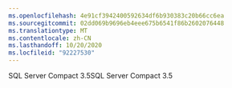 ```yaml
---
ms.openlocfilehash: 4e91cf3942400592634df6b930383c20b66cc6ea
ms.sourcegitcommit: 02dd069b9696eb4eee675b6541f86b2602076448
ms.translationtype: MT
ms.contentlocale: zh-CN
ms.lasthandoff: 10/20/2020
ms.locfileid: "92227530"
---
```

<span data-ttu-id="0c135-101">SQL Server Compact 3.5</span><span class="sxs-lookup"><span data-stu-id="0c135-101">SQL Server Compact 3.5</span></span>